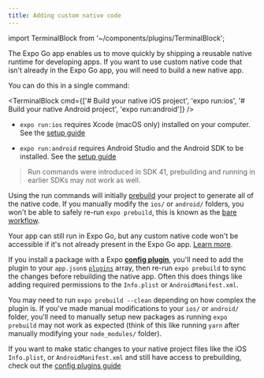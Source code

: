 ```yaml
---
title: Adding custom native code
---
```


import TerminalBlock from '~/components/plugins/TerminalBlock';

The Expo Go app enables us to move quickly by shipping a reusable native runtime for developing apps. If you want to use custom native code that isn't already in the Expo Go app, you will need to build a new native app.

You can do this in a single command:

<TerminalBlock cmd={['# Build your native iOS project', 'expo run:ios', '# Build your native Android project', 'expo run:android']} />

<!-- TODO: Add a doctor command bootstrap easier -->
<!-- TODO: Don't link outside of Expo docs -->

- `expo run:ios` requires Xcode (macOS only) installed on your computer. See the [setup guide](https://reactnative.dev/docs/environment-setup)

<!-- TODO: Add a doctor command bootstrap easier -->
<!-- TODO: Don't link outside of Expo docs -->

- `expo run:android` requires Android Studio and the Android SDK to be installed. See the [setup guide](https://reactnative.dev/docs/environment-setup)

> Run commands were introduced in SDK 41, prebuilding and running in earlier SDKs may not work as well.

<!-- TODO: Link to run commands doc -->
<!-- TODO: Link to prebuild commands doc -->

Using the run commands will initially [prebuild](https://expo.fyi/prebuilding) your project to generate all of the native code. If you manually modify the `ios/` or `android/` folders, you won't be able to safely re-run `expo prebuild`, this is known as the [bare workflow](../introduction/managed-vs-bare.md#bare-workflow).

Your app can still run in Expo Go, but any custom native code won't be accessible if it's not already present in the Expo Go app. [Learn more](./using-expo-client).

If you install a package with a Expo [**config plugin**](../guides/config-plugins), you'll need to add the plugin to your `app.json`s [`plugins`](../versions/latest/config/app/#plugins) array, then re-run `expo prebuild` to sync the changes before rebuilding the native app. Often this does things like adding required permissions to the `Info.plist` or `AndroidManifest.xml`.

You may need to run `expo prebuild --clean` depending on how complex the plugin is. If you've made manual modifications to your `ios/` or `android/` folder, you'll need to manually setup new packages as running `expo prebuild` may not work as expected (think of this like running `yarn` after manually modifying your `node_modules/` folder).

If you want to make static changes to your native project files like the iOS `Info.plist`, or `AndroidManifest.xml` and still have access to prebuilding, check out the [config plugins guide](../guides/config-plugins/#creating-a-plugin)
